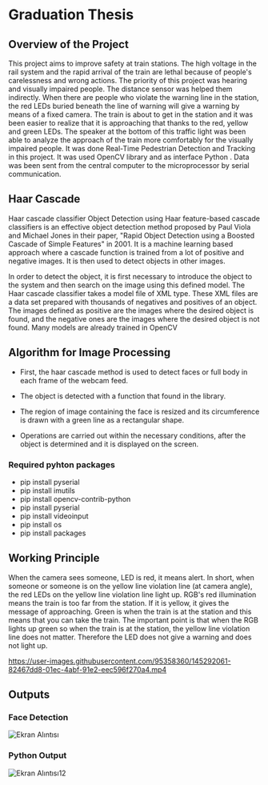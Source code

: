 # Graduation Thesis
## Overview of the Project
This project aims to improve safety at train stations. The high voltage in the rail
system and the rapid arrival of the train are lethal because of people's carelessness and
wrong actions. The priority of this project was hearing and visually impaired people.
The distance sensor was helped them indirectly. When there are people who violate
the warning line in the station, the red LEDs buried beneath the line of warning will
give a warning by means of a fixed camera. The train is about to get in the station and
it was been easier to realize that it is approaching that thanks to the red, yellow and
green LEDs. The speaker at the bottom of this traffic light was been able to analyze
the approach of the train more comfortably for the visually impaired people.
It was done Real-Time Pedestrian Detection and Tracking in this project. It was used OpenCV library and as interface Python . Data was been sent from the central computer to the microprocessor by serial communication. 

## Haar Cascade 
Haar cascade classifier Object Detection using Haar feature-based cascade classifiers is an effective object detection method proposed by Paul Viola and Michael Jones in their paper, "Rapid Object Detection using a Boosted Cascade of Simple Features" in 2001. It is a machine learning based approach where a cascade function is trained from a lot of positive and negative images. It is then used to detect objects in other images.

In order to detect the object, it is first necessary to introduce the object to the system and then search on the image using this defined model. The Haar cascade classifier takes a model file of XML type. These XML files are a data set prepared with thousands of negatives and positives of an object. The images defined as positive are the images where the desired object is found, and the negative ones are the images where the desired object is not found. Many models are already trained in OpenCV

## Algorithm for Image Processing
* First, the haar cascade method is used to detect faces or full body in each frame of the webcam feed.

* The object is detected with a function that found in the library.

* The region of image containing the face is resized and its circumference is drawn with a green line as a rectangular shape.

* Operations are carried out within the necessary conditions, after the object is determined and it is displayed on the screen.

### Required pyhton packages
* pip install pyserial
* pip install imutils
* pip install opencv-contrib-python
* pip install pyserial
* pip install videoinput
* pip install os
* pip install packages
## Working Principle
When the camera sees someone, LED is red, it means alert. In short, when someone or someone is on the yellow line violation line (at camera angle), the red LEDs on the yellow line violation line light up. RGB's red illumination means the train is too far from the station. If it is yellow, it gives the message of approaching. Green is when the train is at the station and this means that you can take the train. The important point is that when the RGB lights up green so when the train is at the station, the yellow line violation line does not matter. Therefore the LED does not give a warning and does not light up.

https://user-images.githubusercontent.com/95358360/145292061-82467dd8-01ec-4abf-91e2-eec596f270a4.mp4

## Outputs

### Face Detection
![Ekran Alıntısı](https://user-images.githubusercontent.com/95358360/144767514-668be19b-7c76-4387-92f5-99cc4e7db60c.PNG)

### Python Output 
 ![Ekran Alıntısı12](https://user-images.githubusercontent.com/95358360/144767641-464f509a-7b19-4e85-bd48-253888eb75e5.png)
 



